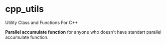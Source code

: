 # cpp_utils
Utility Class and Functions For C++

<b>Parallel accumulate function</b> for anyone who doesn't have standart parallel accumulate function.
